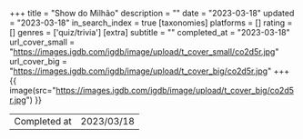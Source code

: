 +++
title = "Show do Milhão"
description = ""
date = "2023-03-18"
updated = "2023-03-18"
in_search_index = true
[taxonomies]
platforms = []
rating = []
genres = ['quiz/trivia']
[extra]
subtitle = ""
completed_at = "2023-03-18"
url_cover_small = "https://images.igdb.com/igdb/image/upload/t_cover_small/co2d5r.jpg"
url_cover_big = "https://images.igdb.com/igdb/image/upload/t_cover_big/co2d5r.jpg"
+++
{{ image(src="https://images.igdb.com/igdb/image/upload/t_cover_big/co2d5r.jpg") }}

|              |            |
| ------------ | ---------- |
| Completed at | 2023/03/18 |


